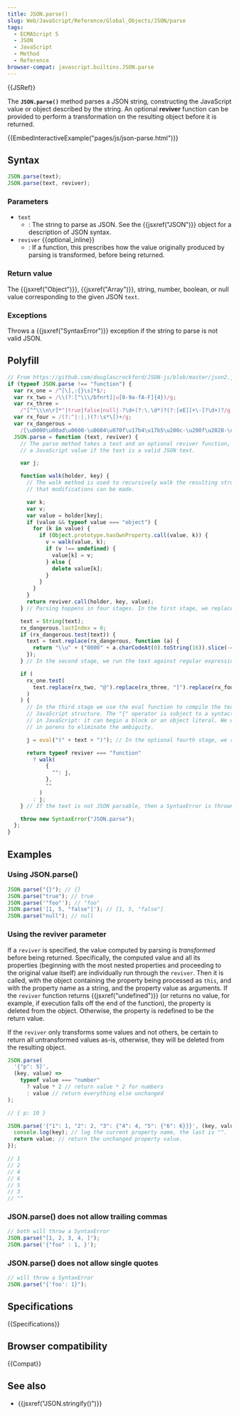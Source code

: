 ```yaml
---
title: JSON.parse()
slug: Web/JavaScript/Reference/Global_Objects/JSON/parse
tags:
  - ECMAScript 5
  - JSON
  - JavaScript
  - Method
  - Reference
browser-compat: javascript.builtins.JSON.parse
---
```


{{JSRef}}

The **`JSON.parse()`** method parses a
JSON string, constructing the JavaScript value or object described by the string. An
optional **reviver** function can be provided to perform a transformation
on the resulting object before it is returned.

{{EmbedInteractiveExample("pages/js/json-parse.html")}}

## Syntax

```js
JSON.parse(text);
JSON.parse(text, reviver);
```

### Parameters

- `text`
  - : The string to parse as JSON. See the {{jsxref("JSON")}} object for a description of
    JSON syntax.
- `reviver` {{optional_inline}}
  - : If a function, this prescribes how the value originally produced by parsing is
    transformed, before being returned.

### Return value

The {{jsxref("Object")}}, {{jsxref("Array")}}, string, number, boolean, or null value
corresponding to the given JSON `text`.

### Exceptions

Throws a {{jsxref("SyntaxError")}} exception if the string to parse is not valid JSON.

## Polyfill

```js
// From https://github.com/douglascrockford/JSON-js/blob/master/json2.js
if (typeof JSON.parse !== "function") {
  var rx_one = /^[\],:{}\s]*$/;
  var rx_two = /\\(?:["\\\/bfnrt]|u[0-9a-fA-F]{4})/g;
  var rx_three =
    /"[^"\\\n\r]*"|true|false|null|-?\d+(?:\.\d*)?(?:[eE][+\-]?\d+)?/g;
  var rx_four = /(?:^|:|,)(?:\s*\[)+/g;
  var rx_dangerous =
    /[\u0000\u00ad\u0600-\u0604\u070f\u17b4\u17b5\u200c-\u200f\u2028-\u202f\u2060-\u206f\ufeff\ufff0-\uffff]/g;
  JSON.parse = function (text, reviver) {
    // The parse method takes a text and an optional reviver function, and returns
    // a JavaScript value if the text is a valid JSON text.

    var j;

    function walk(holder, key) {
      // The walk method is used to recursively walk the resulting structure so
      // that modifications can be made.

      var k;
      var v;
      var value = holder[key];
      if (value && typeof value === "object") {
        for (k in value) {
          if (Object.prototype.hasOwnProperty.call(value, k)) {
            v = walk(value, k);
            if (v !== undefined) {
              value[k] = v;
            } else {
              delete value[k];
            }
          }
        }
      }
      return reviver.call(holder, key, value);
    } // Parsing happens in four stages. In the first stage, we replace certain // Unicode characters with escape sequences. JavaScript handles many characters // incorrectly, either silently deleting them, or treating them as line endings.

    text = String(text);
    rx_dangerous.lastIndex = 0;
    if (rx_dangerous.test(text)) {
      text = text.replace(rx_dangerous, function (a) {
        return "\\u" + ("0000" + a.charCodeAt(0).toString(16)).slice(-4);
      });
    } // In the second stage, we run the text against regular expressions that look // for non-JSON patterns. We are especially concerned with "()" and "new" // because they can cause invocation, and "=" because it can cause mutation. // But just to be safe, we want to reject all unexpected forms. // We split the second stage into 4 regexp operations in order to work around // crippling inefficiencies in IE's and Safari's regexp engines. First we // replace the JSON backslash pairs with "@" (a non-JSON character). Second, we // replace all simple value tokens with "]" characters. Third, we delete all // open brackets that follow a colon or comma or that begin the text. Finally, // we look to see that the remaining characters are only whitespace or "]" or // "," or ":" or "{" or "}". If that is so, then the text is safe for eval.

    if (
      rx_one.test(
        text.replace(rx_two, "@").replace(rx_three, "]").replace(rx_four, "")
      )
    ) {
      // In the third stage we use the eval function to compile the text into a
      // JavaScript structure. The "{" operator is subject to a syntactic ambiguity
      // in JavaScript: it can begin a block or an object literal. We wrap the text
      // in parens to eliminate the ambiguity.

      j = eval("(" + text + ")"); // In the optional fourth stage, we recursively walk the new structure, passing // each name/value pair to a reviver function for possible transformation.

      return typeof reviver === "function"
        ? walk(
            {
              "": j,
            },
            ""
          )
        : j;
    } // If the text is not JSON parsable, then a SyntaxError is thrown.

    throw new SyntaxError("JSON.parse");
  };
}
```

## Examples

### Using JSON.parse()

```js
JSON.parse("{}"); // {}
JSON.parse("true"); // true
JSON.parse('"foo"'); // "foo"
JSON.parse('[1, 5, "false"]'); // [1, 5, "false"]
JSON.parse("null"); // null
```

### Using the reviver parameter

If a `reviver` is specified, the value computed by parsing is
_transformed_ before being returned. Specifically, the computed value and all its
properties (beginning with the most nested properties and proceeding to the original
value itself) are individually run through the `reviver`. Then it
is called, with the object containing the property being processed as `this`,
and with the property name as a string, and the property value as arguments. If the
`reviver` function returns {{jsxref("undefined")}} (or returns no
value, for example, if execution falls off the end of the function), the property is
deleted from the object. Otherwise, the property is redefined to be the return value.

If the `reviver` only transforms some values and not others, be
certain to return all untransformed values as-is, otherwise, they will be deleted from
the resulting object.

```js
JSON.parse(
  '{"p": 5}',
  (key, value) =>
    typeof value === "number"
      ? value * 2 // return value * 2 for numbers
      : value // return everything else unchanged
);

// { p: 10 }

JSON.parse('{"1": 1, "2": 2, "3": {"4": 4, "5": {"6": 6}}}', (key, value) => {
  console.log(key); // log the current property name, the last is "".
  return value; // return the unchanged property value.
});

// 1
// 2
// 4
// 6
// 5
// 3
// ""
```

### JSON.parse() does not allow trailing commas

```js example-bad
// both will throw a SyntaxError
JSON.parse("[1, 2, 3, 4, ]");
JSON.parse('{"foo" : 1, }');
```

### JSON.parse() does not allow single quotes

```js example-bad
// will throw a SyntaxError
JSON.parse("{'foo': 1}");
```

## Specifications

{{Specifications}}

## Browser compatibility

{{Compat}}

## See also

- {{jsxref("JSON.stringify()")}}
